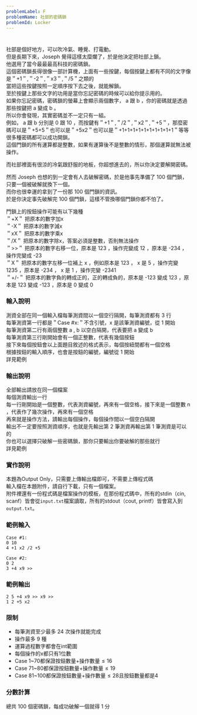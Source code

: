 ```yaml
---
problemLabel: F
problemName: 社部的密碼鎖
problemId: Locker
---
```


#

社部是個好地方，可以吹冷氣、睡覺、打電動。  
但是長期下來，Joseph 覺得這樣太糜爛了，於是他決定把社部上鎖。  
他選用了當今最最最高科技的密碼鎖。  
這個密碼鎖長得很像一部計算機，上面有一些按鍵，每個按鍵上都有不同的文字像是＂+1＂,＂-2＂,＂x3＂,＂/5＂之類的  
當把這些按鍵按照一定順序按下去之後，就能解鎖。  
至於按鍵上那些文字的功用是當你忘記密碼的時候可以給你提示用的。  
如果你忘記密碼，密碼鎖的螢幕上會顯示兩個數字， a 跟 b ，你的密碼就是透過那些按鍵把 a 變成 b 。  
所以你會發現，其實密碼並不一定只有一組。  
例如， a 跟 b 分別是 0 跟 10 ，而按鍵有＂+1＂,＂/2＂,＂x2＂,＂+5＂，那麼密碼可以是＂+5+5＂也可以是＂+5x2＂也可以是＂+1+1+1+1+1+1+1+1+1+1＂等等很多種密碼都可以成功開鎖。  
這個門鎖的所有運算都是整數，如果有運算後不是整數的情形，那個運算就無法被操作。  
  
而社部裡面有很涼的冷氣跟舒服的地板，你超想進去的，所以你決定要解開密碼。  
  
然而 Joseph 也想的到一定會有人去破解密碼，於是他事先準備了 100 個門鎖，只要一個被破解就換下一個。  
而你也很幸運的拿到了一份那 100 個門鎖的資訊。  
於是你決定事先破解完 100 個門鎖，這樣不管換哪個門鎖你都不怕了。  
  
門鎖上的按鈕操作可能有以下幾種  
＂+X＂ 把原本的數字加x  
＂-X＂ 把原本的數字減x  
＂xX＂ 把原本的數字乘x  
＂/X＂ 把原本的數字除x，答案必須是整數，否則無法操作  
＂>>＂ 把原本的數字右移一位，原本是 123 ，操作完變成 12 ，原本是 -234 ，操作完變成 -23  
＂X＂ 把原本的數字左移一位補上 x ，例如原本是 123 ， x 是 5 ，操作完變 1235 ，原本是 -234 ， x 是 1 ，操作完變 -2341  
＂+/-＂ 把原本的數字負的轉成正的，正的轉成負的，原本是 -123 變成 123 ，原本是 123 變成 -123 ，原本是 0 變成 0  

### 輸入說明
測資全部在同一個輸入檔每筆測資間以一個空行隔開，每筆測資都有 3 行  
每筆測資第一行都是＂Case #x:＂不含引號，x 是該筆測資編號，從 1 開始  
每筆測資第二行有兩個整數 a , b 以空白隔開，代表要把 a 變成 b  
每筆測資第三行剛開始會有一個正整數，代表有幾個按鈕  
接下來每個按鈕會以上面題目敘述的格式表示，每個按紐間都有一個空格  
根據按鈕的輸入順序，也會是按鈕的編號，編號從 1 開始  
詳見範例  

### 輸出說明
全部輸出請放在同一個檔案  
每個測資輸出一行  
每一行剛開始是一個整數，代表測資編號，再來有一個空格，接下來是一個整數 n ，代表作了幾次操作，再來有一個空格  
再來就是操作方法，請輸出每個操作，每個操作間以一個空白隔開  
輸出不一定要按照測資順序，也就是先輸出第 2 筆測資再輸出第 1 筆測資是可以的  
你也可以選擇只破解一些密碼鎖，那你只要輸出你要破解的那些就行  
詳見範例  

### 實作說明
本題為Output Only，只需要上傳輸出檔即可，不需要上傳程式碼  
輸入檔在本題附件，請自行下載，只有一個檔案。  
附件裡還有一份程式碼是檔案操作的模板，在那份程式碼中，所有的stdin（cin, scanf）皆會從`input.txt`檔案讀取，所有的stdout（cout, printf）皆會寫入到`output.txt`。  

### 範例輸入
```
Case #1:
0 10
4 +1 x2 /2 +5

Case #2:
0 2
3 +4 x9 >>
```
### 範例輸出
```
2 5 +4 x9 >> x9 >>
1 2 +5 x2
```
### 限制
* 每筆測資至少最多 24 次操作就能完成
* 操作最多 9 種
* 運算過程數字都會在int範圍
* 每個操作的x都只有1位數
* Case 1~70都保證按鈕數量+操作數量$\leq 16$
* Case 71~80都保證按鈕數量+操作數量$\leq 19$
* Case 81~100都保證按鈕數量+操作數量$\leq 28$且按鈕數量都是4

### 分數計算
總共 100 個密碼鎖，每成功破解一個就得 1 分
